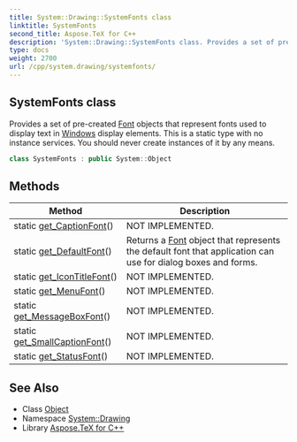 ```yaml
---
title: System::Drawing::SystemFonts class
linktitle: SystemFonts
second_title: Aspose.TeX for C++
description: 'System::Drawing::SystemFonts class. Provides a set of pre-created Font objects that represent fonts used to display text in Windows display elements. This is a static type with no instance services. You should never create instances of it by any means in C++.'
type: docs
weight: 2700
url: /cpp/system.drawing/systemfonts/
---
```

## SystemFonts class


Provides a set of pre-created [Font](../font/) objects that represent fonts used to display text in [Windows](../../system.windows/) display elements. This is a static type with no instance services. You should never create instances of it by any means.

```cpp
class SystemFonts : public System::Object
```

## Methods

| Method | Description |
| --- | --- |
| static [get_CaptionFont](./get_captionfont/)() | NOT IMPLEMENTED. |
| static [get_DefaultFont](./get_defaultfont/)() | Returns a [Font](../font/) object that represents the default font that application can use for dialog boxes and forms. |
| static [get_IconTitleFont](./get_icontitlefont/)() | NOT IMPLEMENTED. |
| static [get_MenuFont](./get_menufont/)() | NOT IMPLEMENTED. |
| static [get_MessageBoxFont](./get_messageboxfont/)() | NOT IMPLEMENTED. |
| static [get_SmallCaptionFont](./get_smallcaptionfont/)() | NOT IMPLEMENTED. |
| static [get_StatusFont](./get_statusfont/)() | NOT IMPLEMENTED. |
## See Also

* Class [Object](../../system/object/)
* Namespace [System::Drawing](../)
* Library [Aspose.TeX for C++](../../)
